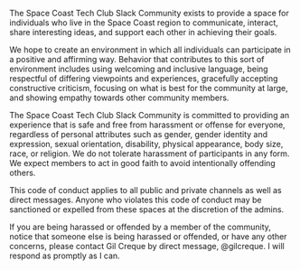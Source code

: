 The Space Coast Tech Club Slack Community exists to provide a space for individuals who live in the Space Coast region to communicate, interact, share interesting ideas, and support each other in achieving their goals.

We hope to create an environment in which all individuals can participate in a positive and affirming way. Behavior that contributes to this sort of environment includes using welcoming and inclusive language, being respectful of differing viewpoints and experiences, gracefully accepting constructive criticism, focusing on what is best for the community at large, and showing empathy towards other community members.

The Space Coast Tech Club Slack Community is committed to providing an experience that is safe and free from harassment or offense for everyone, regardless of personal attributes such as gender, gender identity and expression, sexual orientation, disability, physical appearance, body size, race, or religion. We do not tolerate harassment of participants in any form. We expect members to act in good faith to avoid intentionally offending others.

This code of conduct applies to all public and private channels as well as direct messages. Anyone who violates this code of conduct may be sanctioned or expelled from these spaces at the discretion of the admins.

If you are being harassed or offended by a member of the community, notice that someone else is being harassed or offended, or have any other concerns, please contact Gil Creque by direct message, @gilcreque. I will respond as promptly as I can.
